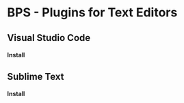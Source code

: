 # BPS -  Plugins for Text Editors


## Visual Studio Code

#### Install


## Sublime Text

#### Install
